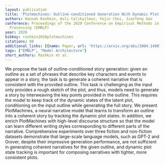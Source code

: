 ```yaml
---
layout: publication
title: 'Plotmachines: Outline-conditioned Generation With Dynamic Plot State Tracking'
authors: Hannah Rashkin, Asli Celikyilmaz, Yejin Choi, Jianfeng Gao
conference: Proceedings of the 2020 Conference on Empirical Methods in Natural Language
  Processing (EMNLP)
year: 2020
bibkey: rashkin2020plotmachines
citations: 98
additional_links: [{name: Paper, url: 'https://arxiv.org/abs/2004.14967'}]
tags: ["EMNLP", "Model Architecture"]
short_authors: Rashkin et al.
---
```

We propose the task of outline-conditioned story generation: given an outline
as a set of phrases that describe key characters and events to appear in a
story, the task is to generate a coherent narrative that is consistent with the
provided outline. This task is challenging as the input only provides a rough
sketch of the plot, and thus, models need to generate a story by interweaving
the key points provided in the outline. This requires the model to keep track
of the dynamic states of the latent plot, conditioning on the input outline
while generating the full story. We present PlotMachines, a neural narrative
model that learns to transform an outline into a coherent story by tracking the
dynamic plot states. In addition, we enrich PlotMachines with high-level
discourse structure so that the model can learn different writing styles
corresponding to different parts of the narrative. Comprehensive experiments
over three fiction and non-fiction datasets demonstrate that large-scale
language models, such as GPT-2 and Grover, despite their impressive generation
performance, are not sufficient in generating coherent narratives for the given
outline, and dynamic plot state tracking is important for composing narratives
with tighter, more consistent plots.